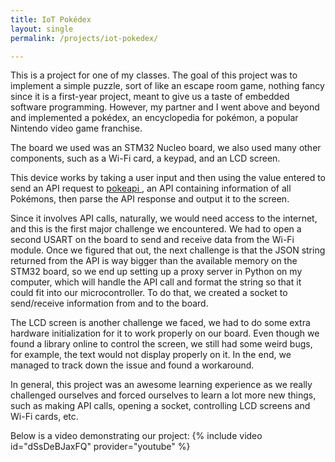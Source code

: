 ```yaml
---
title: IoT Pokédex
layout: single
permalink: /projects/iot-pokedex/

---
```


This is a project for one of my classes. The goal of this project was to implement a simple puzzle, sort of like an escape room game, nothing fancy since it is a first-year project, meant to give us a taste of embedded software programming. However, my partner and I went above and beyond and implemented a pokédex, an encyclopedia for pokémon, a popular Nintendo video game franchise.

The board we used was an STM32 Nucleo board, we also used many other components, such as a Wi-Fi card, a keypad, and an LCD screen.

This device works by taking a user input and then using the value entered to send an API request to <a href="https://pokeapi.co/"> pokeapi </a>, an API containing information of all Pokémons, then parse the API response and output it to the screen. 

Since it involves API calls, naturally, we would need access to the internet, and this is the first major challenge we encountered. We had to open a second USART on the board to send and receive data from the Wi-Fi module. Once we figured that out, the next challenge is that the JSON string returned from the API is way bigger than the available memory on the STM32 board, so we end up setting up a proxy server in Python on my computer, which will handle the API call and format the string so that it could fit into our microcontroller. To do that, we created a socket to send/receive information from and to the board. 

The LCD screen is another challenge we faced, we had to do some extra hardware initialization for it to work properly on our board. Even though we found a library online to control the screen, we still had some weird bugs, for example, the text would not display properly on it. In the end, we managed to track down the issue and found a workaround. 

In general, this project was an awesome learning experience as we really challenged ourselves and forced ourselves to learn a lot more new things, such as making API calls, opening a socket, controlling LCD screens and Wi-Fi cards, etc. 

Below is a video demonstrating our project:
{% include video id="dSsDeBJaxFQ" provider="youtube" %}